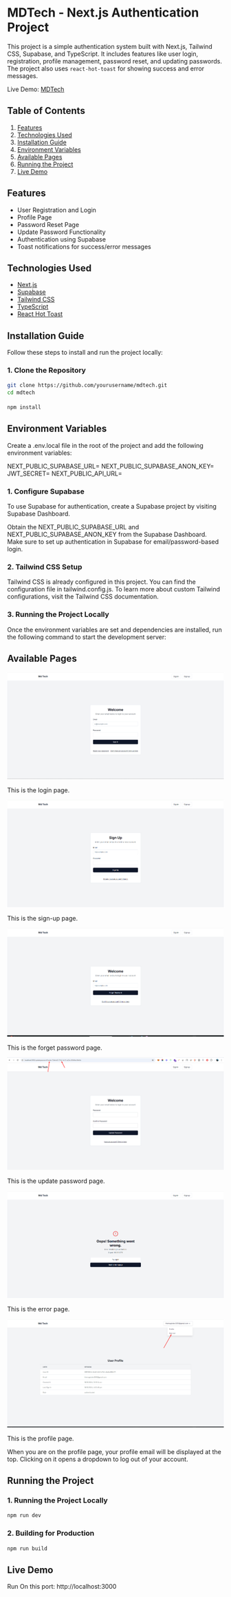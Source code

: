 # MDTech - Next.js Authentication Project

This project is a simple authentication system built with Next.js, Tailwind CSS, Supabase, and TypeScript. It includes features like user login, registration, profile management, password reset, and updating passwords. The project also uses `react-hot-toast` for showing success and error messages.

Live Demo: [MDTech](https://mdtech.vercel.app/signin)

## Table of Contents

1. [Features](#features)
2. [Technologies Used](#technologies-used)
3. [Installation Guide](#installation-guide)
4. [Environment Variables](#environment-variables)
5. [Available Pages](#available-pages)
6. [Running the Project](#running-the-project)
7. [Live Demo](#live-demo)

## Features

- User Registration and Login
- Profile Page
- Password Reset Page
- Update Password Functionality
- Authentication using Supabase
- Toast notifications for success/error messages

## Technologies Used

- [Next.js](https://nextjs.org/)
- [Supabase](https://supabase.io/)
- [Tailwind CSS](https://tailwindcss.com/)
- [TypeScript](https://www.typescriptlang.org/)
- [React Hot Toast](https://react-hot-toast.com/)

## Installation Guide

Follow these steps to install and run the project locally:

### 1. Clone the Repository

```bash
git clone https://github.com/yourusername/mdtech.git
cd mdtech

npm install

```

## Environment Variables

Create a .env.local file in the root of the project and add the following environment variables:

NEXT_PUBLIC_SUPABASE_URL=<your-supabase-url>
NEXT_PUBLIC_SUPABASE_ANON_KEY=<your-supabase-anon-key>
JWT_SECRET=<your-jwt-secret>
NEXT_PUBLIC_API_URL=<your-api-url>

### 1. Configure Supabase

To use Supabase for authentication, create a Supabase project by visiting Supabase Dashboard.

Obtain the NEXT_PUBLIC_SUPABASE_URL and NEXT_PUBLIC_SUPABASE_ANON_KEY from the Supabase Dashboard.
Make sure to set up authentication in Supabase for email/password-based login.

### 2. Tailwind CSS Setup

Tailwind CSS is already configured in this project. You can find the configuration file in tailwind.config.js. To learn more about custom Tailwind configurations, visit the Tailwind CSS documentation.

### 3. Running the Project Locally

Once the environment variables are set and dependencies are installed, run the following command to start the development server:


## Available Pages

![Login Page](https://raw.githubusercontent.com/themagicdev3351/mdtech/main/public/login.png)

This is the login page.

![Sign Up Page](https://raw.githubusercontent.com/themagicdev3351/mdtech/main/public/signup.png)

This is the sign-up page.

![Forget Page](https://raw.githubusercontent.com/themagicdev3351/mdtech/main/public/forget.png)

This is the forget password page.

![Update Password Page](https://raw.githubusercontent.com/themagicdev3351/mdtech/main/public/updatepassword.png)

This is the update password page.

![Error Page](https://raw.githubusercontent.com/themagicdev3351/mdtech/main/public/error.png)

This is the error page.

![Profile Page](https://raw.githubusercontent.com/themagicdev3351/mdtech/main/public/profile.png)

This is the profile page.

When you are on the profile page, your profile email will be displayed at the top. Clicking on it opens a dropdown to log out of your account.


## Running the Project

### 1. Running the Project Locally

```bash
npm run dev 

```


### 2. Building for Production

```bash
npm run build

```

## Live Demo 

Run On this port:  http://localhost:3000 
